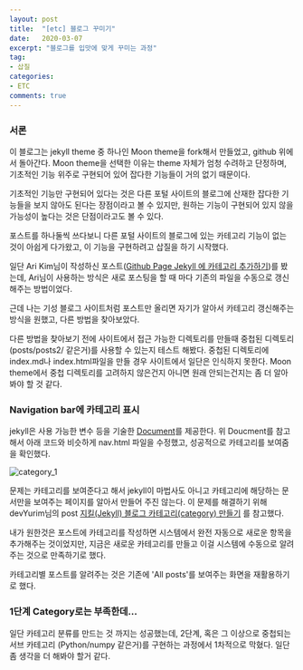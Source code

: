 ```yaml
---
layout: post
title:  "[etc] 블로그 꾸미기"
date:   2020-03-07
excerpt: "블로그를 입맛에 맞게 꾸미는 과정"
tag:
- 삽질
categories:
- ETC
comments: true
---
```


### 서론
이 블로그는 jekyll theme 중 하나인 Moon theme을 fork해서 만들었고, github 위에서 돌아간다. Moon theme을 선택한 이유는 theme 자체가 엄청 수려하고 단정하며, 기초적인 기능 위주로 구현되어 있어 잡다한 기능들이 거의 없기 때문이다.

기초적인 기능만 구현되어 있다는 것은 다른 포털 사이트의 블로그에 산재한 잡다한 기능들을 보지 않아도 된다는 장점이라고 볼 수 있지만, 원하는 기능이 구현되어 있지 않을 가능성이 높다는 것은 단점이라고도 볼 수 있다.

포스트를 하나둘씩 쓰다보니 다른 포털 사이트의 블로그에 있는 카테고리 기능이 없는 것이 아쉽게 다가왔고, 이 기능을 구현하려고 삽질을 하기 시작했다.

일단 Ari Kim님이 작성하신 포스트([Github Page Jekyll 에 카테고리 추가하기](https://blog.devari.kr/2019/jekyll/jekyll-category-setting))를 봤는데, Ari님이 사용하는 방식은 새로 포스팅을 할 때 마다 기존의 파일을 수동으로 갱신해주는 방법이었다.

근데 나는 기성 블로그 사이트처럼 포스트만 올리면 자기가 알아서 카테고리 갱신해주는 방식을 원했고, 다른 방법을 찾아보았다.

다른 방법을 찾아보기 전에 사이트에서 접근 가능한 디렉토리를 만들때 중첩된 디렉토리(posts/posts2/ 같은거)를 사용할 수 있는지 테스트 해봤다. 
중첩된 디렉토리에 index.md나 index.html파일을 만들 경우 사이트에서 일단은 인식하지 못한다. Moon theme에서 중첩 디렉토리를 고려하지 않은건지 아니면 원래 안되는건지는 좀 더 알아봐야 할 것 같다.

### Navigation bar에 카테고리 표시

jekyll은 사용 가능한 변수 등을 기술한 [Document](https://jekyllrb.com/docs/variables/)를 제공한다. 위 Doucment를 참고해서 아래 코드와 비슷하게 nav.html 파일을 수정했고, 성공적으로 카테고리를 보여줌을 확인했다.

 ![category_1](..\..\assets\img\category_1.png)

문제는 카테고리를 보여준다고 해서 jekyll이 마법사도 아니고 카테고리에 해당하는 문서만을 보여주는 페이지를 알아서 만들어 주진 않는다. 이 문제를 해결하기 위해 devYurim님의 post [지킬(Jekyll) 블로그 카테고리(category) 만들기](https://devyurim.github.io/development%20environment/github%20blog/2018/08/07/blog-6.html) 를 참고했다. 

내가 원한것은 포스트에 카테고리를 작성하면 시스템에서 완전 자동으로 새로운 항목을 추가해주는 것이었지만, 지금은 새로운 카테고리를 만들고 이걸 시스템에 수동으로 알려주는 것으로 만족하기로 했다.

카테고리별 포스트를 알려주는 것은 기존에 'All posts'를 보여주는 화면을 재활용하기로 했다.

### 1단계 Category로는 부족한데...

일단 카테고리 분류를 만드는 것 까지는 성공했는데, 2단계, 혹은 그 이상으로 중첩되는 서브 카테고리 (Python/numpy 같은거)를 구현하는 과정에서 1차적으로 막혔다. 일단 좀 생각을 더 해봐야 할거 같다.
